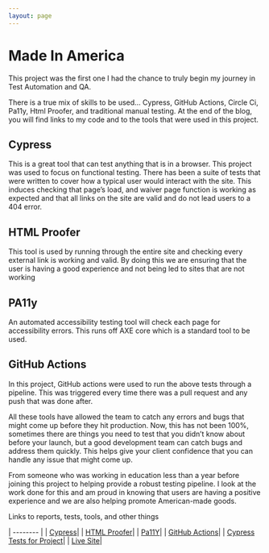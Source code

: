 ```yaml
---
layout: page
---
```




# Made In America
This project was the first one I had the chance to truly begin my journey in Test Automation and QA.

There is a true mix of skills to be used… Cypress, GitHub Actions, Circle Ci, Pa11y, Html Proofer, and traditional manual testing.   At the end of the blog, you will find links to my code and to the tools that were used in this project. 

## Cypress

This is a great tool that can test anything that is in a browser.  This project was used to focus on functional testing.  There has been a suite of tests that were written to cover how a typical user would interact with the site.  This induces checking that page’s load, and waiver page function is working as expected and that all links on the site are valid and do not lead users to a 404 error. 

## HTML Proofer

This tool is used by running through the entire site and checking every external link is working and valid. By doing this we are ensuring that the user is having a good experience and not being led to sites that are not working 

## PA11y

An automated accessibility testing tool will check each page for accessibility errors. This runs off AXE core which is a standard tool to be used. 

## GitHub Actions

In this project, GitHub actions were used to run the above tests through a pipeline.  This was triggered every time there was a pull request and any push that was done after. 

All these tools have allowed the team to catch any errors and bugs that might come up before they hit production.  Now, this has not been 100%, sometimes there are things you need to test that you didn’t know about before your launch, but a good development team can catch bugs and address them quickly.  This helps give your client confidence that you can handle any issue that might come up. 

From someone who was working in education less than a year before joining this project to helping provide a robust testing pipeline.  I look at the work done for this and am proud in knowing that users are having a positive experience and we are also helping promote American-made goods. 

Links to reports, tests, tools, and other things 

| -------- | 
| [Cypress](https://www.cypress.io/)| 
| [HTML Proofer](https://github.com/gjtorikian/html-proofer)| 
| [Pa11Y](https://pa11y.org/)|
| [GitHub Actions](https://github.com/features/actions)|
| [Cypress Tests for Project](https://github.com/GSA/made-in-america/tree/develop/cypress/integration/tests)|
| [Live Site](https://www.madeinamerica.gov/)|


